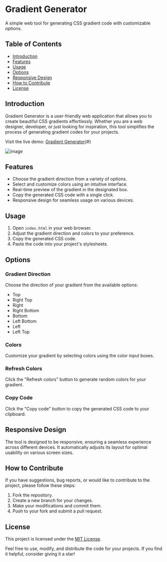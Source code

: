 # Gradient Generator

A simple web tool for generating CSS gradient code with customizable options.

## Table of Contents

- [Introduction](#introduction)
- [Features](#features)
- [Usage](#usage)
- [Options](#options)
- [Responsive Design](#responsive-design)
- [How to Contribute](#how-to-contribute)
- [License](#license)

## Introduction

Gradient Generator is a user-friendly web application that allows you to create beautiful CSS gradients effortlessly. Whether you are a web designer, developer, or just looking for inspiration, this tool simplifies the process of generating gradient codes for your projects.

Visit the live demo: [Gradient Generator](https://gradient-color-sage.vercel.app/)(#)

![image](https://github.com/rajanarahul93/Gradient-Color/assets/123227543/f73272c7-ac8e-4a33-bff2-f29d1c987946)

## Features

- Choose the gradient direction from a variety of options.
- Select and customize colors using an intuitive interface.
- Real-time preview of the gradient in the designated box.
- Copy the generated CSS code with a single click.
- Responsive design for seamless usage on various devices.

## Usage

1. Open `index.html` in your web browser.
2. Adjust the gradient direction and colors to your preference.
3. Copy the generated CSS code.
4. Paste the code into your project's stylesheets.

## Options

### Gradient Direction

Choose the direction of your gradient from the available options:

- Top
- Right Top
- Right
- Right Bottom
- Bottom
- Left Bottom
- Left
- Left Top

### Colors

Customize your gradient by selecting colors using the color input boxes.

### Refresh Colors

Click the "Refresh colors" button to generate random colors for your gradient.

### Copy Code

Click the "Copy code" button to copy the generated CSS code to your clipboard.

## Responsive Design

The tool is designed to be responsive, ensuring a seamless experience across different devices. It automatically adjusts its layout for optimal usability on various screen sizes.

## How to Contribute

If you have suggestions, bug reports, or would like to contribute to the project, please follow these steps:

1. Fork the repository.
2. Create a new branch for your changes.
3. Make your modifications and commit them.
4. Push to your fork and submit a pull request.

## License

This project is licensed under the [MIT License](LICENSE).

Feel free to use, modify, and distribute the code for your projects. If you find it helpful, consider giving it a star!
